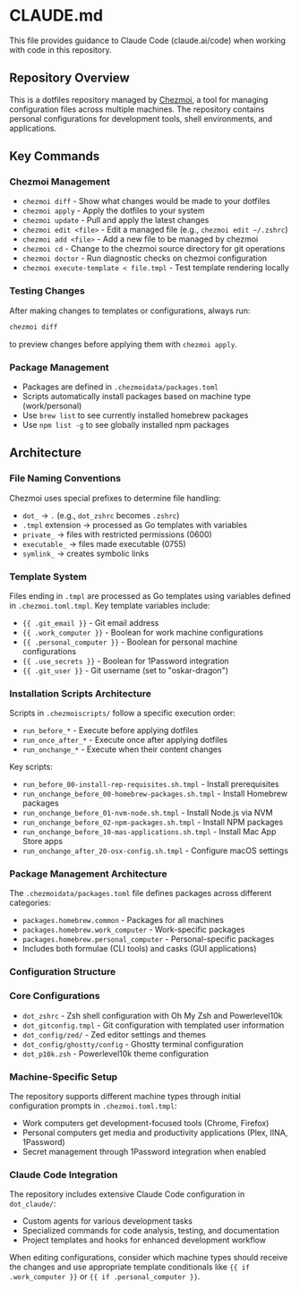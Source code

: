 # CLAUDE.md

This file provides guidance to Claude Code (claude.ai/code) when working with code in this repository.

## Repository Overview

This is a dotfiles repository managed by [Chezmoi](https://www.chezmoi.io/), a tool for managing configuration files across multiple machines. The repository contains personal configurations for development tools, shell environments, and applications.

## Key Commands

### Chezmoi Management

- `chezmoi diff` - Show what changes would be made to your dotfiles
- `chezmoi apply` - Apply the dotfiles to your system
- `chezmoi update` - Pull and apply the latest changes
- `chezmoi edit <file>` - Edit a managed file (e.g., `chezmoi edit ~/.zshrc`)
- `chezmoi add <file>` - Add a new file to be managed by chezmoi
- `chezmoi cd` - Change to the chezmoi source directory for git operations
- `chezmoi doctor` - Run diagnostic checks on chezmoi configuration
- `chezmoi execute-template < file.tmpl` - Test template rendering locally

### Testing Changes

After making changes to templates or configurations, always run:

```bash
chezmoi diff
```

to preview changes before applying them with `chezmoi apply`.

### Package Management

- Packages are defined in `.chezmoidata/packages.toml`
- Scripts automatically install packages based on machine type (work/personal)
- Use `brew list` to see currently installed homebrew packages
- Use `npm list -g` to see globally installed npm packages

## Architecture

### File Naming Conventions

Chezmoi uses special prefixes to determine file handling:

- `dot_` → `.` (e.g., `dot_zshrc` becomes `.zshrc`)
- `.tmpl` extension → processed as Go templates with variables
- `private_` → files with restricted permissions (0600)
- `executable_` → files made executable (0755)
- `symlink_` → creates symbolic links

### Template System

Files ending in `.tmpl` are processed as Go templates using variables defined in `.chezmoi.toml.tmpl`. Key template variables include:

- `{{ .git_email }}` - Git email address
- `{{ .work_computer }}` - Boolean for work machine configurations
- `{{ .personal_computer }}` - Boolean for personal machine configurations
- `{{ .use_secrets }}` - Boolean for 1Password integration
- `{{ .git_user }}` - Git username (set to "oskar-dragon")

### Installation Scripts Architecture

Scripts in `.chezmoiscripts/` follow a specific execution order:

- `run_before_*` - Execute before applying dotfiles
- `run_once_after_*` - Execute once after applying dotfiles
- `run_onchange_*` - Execute when their content changes

Key scripts:

- `run_before_00-install-rep-requisites.sh.tmpl` - Install prerequisites
- `run_onchange_before_00-homebrew-packages.sh.tmpl` - Install Homebrew packages
- `run_onchange_before_01-nvm-node.sh.tmpl` - Install Node.js via NVM
- `run_onchange_before_02-npm-packages.sh.tmpl` - Install NPM packages
- `run_onchange_before_10-mas-applications.sh.tmpl` - Install Mac App Store apps
- `run_onchange_after_20-osx-config.sh.tmpl` - Configure macOS settings

### Package Management Architecture

The `.chezmoidata/packages.toml` file defines packages across different categories:

- `packages.homebrew.common` - Packages for all machines
- `packages.homebrew.work_computer` - Work-specific packages
- `packages.homebrew.personal_computer` - Personal-specific packages
- Includes both formulae (CLI tools) and casks (GUI applications)

### Configuration Structure

### Core Configurations

- `dot_zshrc` - Zsh shell configuration with Oh My Zsh and Powerlevel10k
- `dot_gitconfig.tmpl` - Git configuration with templated user information
- `dot_config/zed/` - Zed editor settings and themes
- `dot_config/ghostty/config` - Ghostty terminal configuration
- `dot_p10k.zsh` - Powerlevel10k theme configuration

### Machine-Specific Setup

The repository supports different machine types through initial configuration prompts in `.chezmoi.toml.tmpl`:

- Work computers get development-focused tools (Chrome, Firefox)
- Personal computers get media and productivity applications (Plex, IINA, 1Password)
- Secret management through 1Password integration when enabled

### Claude Code Integration

The repository includes extensive Claude Code configuration in `dot_claude/`:

- Custom agents for various development tasks
- Specialized commands for code analysis, testing, and documentation
- Project templates and hooks for enhanced development workflow

When editing configurations, consider which machine types should receive the changes and use appropriate template conditionals like `{{ if .work_computer }}` or `{{ if .personal_computer }}`.
